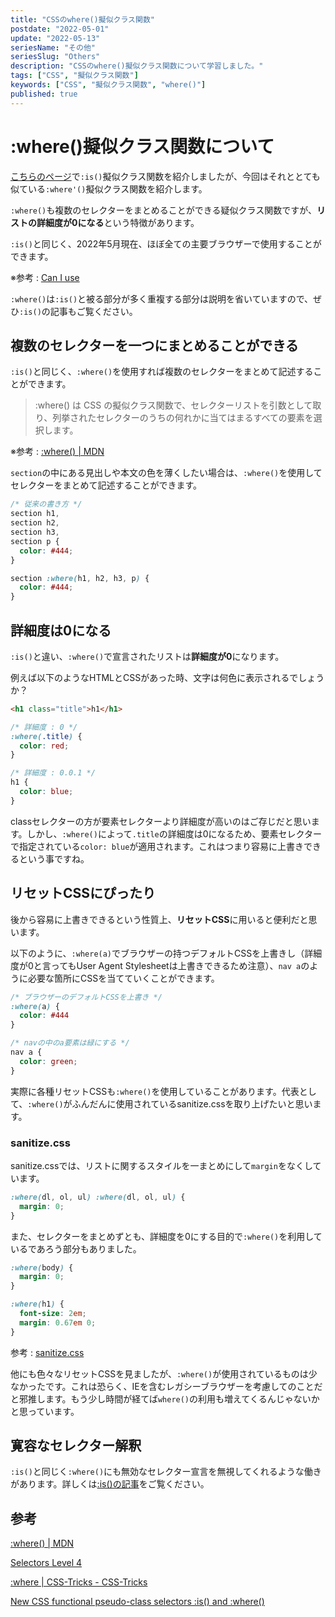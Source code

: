 ```yaml
---
title: "CSSのwhere()擬似クラス関数"
postdate: "2022-05-01"
update: "2022-05-13"
seriesName: "その他"
seriesSlug: "Others"
description: "CSSのwhere()擬似クラス関数について学習しました。"
tags: ["CSS", "擬似クラス関数"]
keywords: ["CSS", "擬似クラス関数", "where()"]
published: true
---
```


# :where()擬似クラス関数について

[こちらのページ](/Others/02/)で`:is()`擬似クラス関数を紹介しましたが、今回はそれととても似ている`:where'()`擬似クラス関数を紹介します。

`:where()`も複数のセレクターをまとめることができる疑似クラス関数ですが、**リストの詳細度が0になる**という特徴があります。

`:is()`と同じく、2022年5月現在、ほぼ全ての主要ブラウザーで使用することができます。

※参考 : [Can I use](https://caniuse.com/?search=%3Awhere())

<aside>

`:where()`は`:is()`と被る部分が多く重複する部分は説明を省いていますので、ぜひ`:is()`の記事もご覧ください。

</aside>

## 複数のセレクターを一つにまとめることができる

`:is()`と同じく、`:where()`を使用すれば複数のセレクターをまとめて記述することができます。

> :where() は CSS の擬似クラス関数で、セレクターリストを引数として取り、列挙されたセレクターのうちの何れかに当てはまるすべての要素を選択します。

※参考 : [:where() | MDN](https://developer.mozilla.org/ja/docs/Web/CSS/:where)

`section`の中にある見出しや本文の色を薄くしたい場合は、`:where()`を使用してセレクターをまとめて記述することができます。

```css:title=style.css
/* 従来の書き方 */
section h1,
section h2,
section h3,
section p {
  color: #444;
}

section :where(h1, h2, h3, p) {
  color: #444;
}
```

## 詳細度は0になる

`:is()`と違い、`:where()`で宣言されたリストは**詳細度が0**になります。

例えば以下のようなHTMLとCSSがあった時、文字は何色に表示されるでしょうか？

```html
<h1 class="title">h1</h1>
```

```css:title=style.css
/* 詳細度 : 0 */
:where(.title) {
  color: red;
}

/* 詳細度 : 0.0.1 */
h1 {
  color: blue;
}
```

classセレクターの方が要素セレクターより詳細度が高いのはご存じだと思います。しかし、`:where()`によって`.title`の詳細度は0になるため、要素セレクターで指定されている`color: blue`が適用されます。これはつまり容易に上書きできるという事ですね。

## リセットCSSにぴったり

後から容易に上書きできるという性質上、**リセットCSS**に用いると便利だと思います。

以下のように、`:where(a)`でブラウザーの持つデフォルトCSSを上書きし（詳細度が0と言ってもUser Agent Stylesheetは上書きできるため注意）、`nav a`のように必要な箇所にCSSを当てていくことができます。

```css:title=style.css
/* ブラウザーのデフォルトCSSを上書き */
:where(a) {
  color: #444
}

/* navの中のa要素は緑にする */
nav a {
  color: green;
}
```

実際に各種リセットCSSも`:where()`を使用していることがあります。代表として、`:where()`がふんだんに使用されているsanitize.cssを取り上げたいと思います。

### sanitize.css

sanitize.cssでは、リストに関するスタイルを一まとめにして`margin`をなくしています。

```css:title=style.css
:where(dl, ol, ul) :where(dl, ol, ul) {
  margin: 0;
}
```

また、セレクターをまとめずとも、詳細度を0にする目的で`:where()`を利用しているであろう部分もありました。

```css:title=style.css
:where(body) {
  margin: 0;
}

:where(h1) {
  font-size: 2em;
  margin: 0.67em 0;
}
```

参考 : [sanitize.css](https://github.com/csstools/sanitize.css/blob/main/sanitize.css)

他にも色々なリセットCSSを見ましたが、`:where()`が使用されているものは少なかったです。これは恐らく、IEを含むレガシーブラウザーを考慮してのことだと邪推します。もう少し時間が経てば`where()`の利用も増えてくるんじゃないかと思っています。

## 寛容なセレクター解釈

`:is()`と同じく`:where()`にも無効なセレクター宣言を無視してくれるような働きがあります。詳しくは[:is()の記事](/Others/02/)をご覧ください。

## 参考

[:where() | MDN](https://developer.mozilla.org/ja/docs/Web/CSS/:where)

[Selectors Level 4](https://www.w3.org/TR/selectors-4/#zero-matches)

[:where | CSS-Tricks - CSS-Tricks](https://css-tricks.com/almanac/selectors/w/where/)

[New CSS functional pseudo-class selectors :is() and :where()](https://web.dev/css-is-and-where/)
